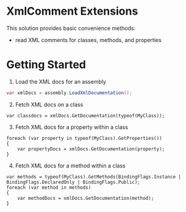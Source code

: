 # XmlComment Extensions
This solution provides basic convenience methods:
 - read XML comments for classes, methods, and properties

# Getting Started

1. Load the XML docs for an assembly
```cs
var xmlDocs = assembly.LoadXmlDocumentation();
```

2. Fetch XML docs on a class
```
var classdocs = xmlDocs.GetDocumentation(typeof(MyClass));
```

3. Fetch XML docs for a property within a class
```
foreach (var property in typeof(MyClass).GetProperties())
{
	var propertyDocs = xmlDocs.GetDocumentation(property);
}
```

4. Fetch XML docs for a method within a class 
```
var methods = typeof(MyClass).GetMethods(BindingFlags.Instance | BindingFlags.DeclaredOnly | BindingFlags.Public);
foreach (var method in methods)
{
	var methodDocs = xmlDocs.GetDocumentation(method);
}
```